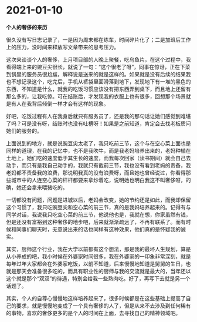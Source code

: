 # 2021-01-10

**个人的奢侈的来历**

很久没有写日志记录了，一是因为周末都在练车，时间碎片化了；二是加班后工作上的压力，没时间来释放写文章带来的思考压力。

这次来谈谈个人的奢侈，上月项目部的人晚上聚餐，吃乌鱼片，在这个过程中，我看得端上来的豌豆尖很长，就说了一句：“这个很老了呀”，同事在惊讶，正在下菜到锅里的服务员很尬尴，解释说是送来的就是这样的。如果就是没有后续的结果我也不想记录这个，吃完后，手机从裤袋里面滑落到地下，发现地下有一堆的黑色的东西，不知道是什么，就我的吃饭习惯应该没有把东西弄到桌下，而且地上还留有那么多的，让我吃惊。可在结账后，才发现我的衣服上也有很多，回想那个场景就是有人在我背后倾倒一样才会有这样的现象。

好吧，吃饭过程有人在我身后就只有服务员了，还是我的那句话让她们感觉到难堪了吗？可是没有呀，结账时也没有吐槽呀！如果是之前知道，肯定会去找老板质问她们的服务的。

上面说到的地方，就是说豌豆尖太老了，我只吃前三节，这个与在空心菜上面也是同样的道理，在我的记忆中，也不是我吹牛，而是我老妈培养出来的，老妈种植在土地上，她们吃的速度低于其生长的速度，而我每次回家（读书期间）就会自己去动手，而只有是我自己动手的，我就只有截前三节，我也没有看到老妈的责备，我老妈都不责备我的浪费，那说明我真的没有浪费呀，而且她也曾经说过，你看得那些城市中的人连空心菜的杆杆都要来拿炒着吃，说明她也明白我这不叫奢侈呀，的确，她还会拿来喂猪吃的。

一切都没有问题，问题是进城以后，老妈会改变，她的节约还是如此，而我却保留这个习惯了，我只吃豌豆尖和空心菜的前三节，真的是我妈培养起来的。记得有与同学对话，我说我只吃空心菜的前三节，他说他也是，我就在想，你家虽然有钱，但是还没有富裕到这种奢侈的地步吧，后来就渐渐疏远了，不再有联系了。而有时候和同事们聊天时，无意说出来的话也同样有这种效果，他们真的是怀疑我的诚实。

其实，厨师这个行业，我在大学以前都有这个想法，那是我的最坏人生规划，算是从小养成的吧，我小时候在外婆家时间很多，我在外婆家的一印象非常深刻，就是每年过年大家都会在外婆家吃饭，以前不知道，后来慢慢地知道是舅舅的生日，也就是那天会准备很多吃的，而具有职业性的厨师与我的交流就是最大的，当年还以这个就是那个“双双”的待遇，特别会给我一些熟肉吃。好了，再写下去就是另一个话题了。

其实，个人的自尊心慢慢地这样培养起来了，很多时候都是在这些基础上提高了自己的要求，就是慢慢地变成了一个具有奢侈的人了，但是从来不去涉及到任何稀有的事物，喜欢的奢侈更多的是个人的时间在上面，去寻找自己的精神领域吧。